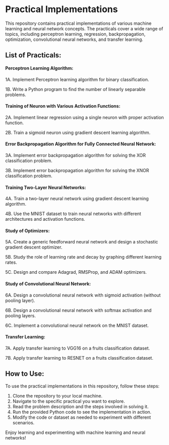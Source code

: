 # Practical Implementations
This repository contains practical implementations of various machine learning and neural network concepts. The practicals cover a wide range of topics, including perceptron learning, regression, backpropagation, optimization, convolutional neural networks, and transfer learning.

## List of Practicals:

#### Perceptron Learning Algorithm:

1A. Implement Perceptron learning algorithm for binary classification.

1B. Write a Python program to find the number of linearly separable problems.

#### Training of Neuron with Various Activation Functions:

2A. Implement linear regression using a single neuron with proper activation function.

2B. Train a sigmoid neuron using gradient descent learning algorithm.

#### Error Backpropagation Algorithm for Fully Connected Neural Network:

3A. Implement error backpropagation algorithm for solving the XOR classification problem.

3B. Implement error backpropagation algorithm for solving the XNOR classification problem.

#### Training Two-Layer Neural Networks:

4A. Train a two-layer neural network using gradient descent learning algorithm.

4B. Use the MNIST dataset to train neural networks with different architectures and activation functions.

#### Study of Optimizers:

5A. Create a generic feedforward neural network and design a stochastic gradient descent optimizer.

5B. Study the role of learning rate and decay by graphing different learning rates.

5C. Design and compare Adagrad, RMSProp, and ADAM optimizers.

#### Study of Convolutional Neural Network:

6A. Design a convolutional neural network with sigmoid activation (without pooling layer).

6B. Design a convolutional neural network with softmax activation and pooling layers.

6C. Implement a convolutional neural network on the MNIST dataset.

#### Transfer Learning:

7A. Apply transfer learning to VGG16 on a fruits classification dataset.

7B. Apply transfer learning to RESNET on a fruits classification dataset.

## How to Use:

To use the practical implementations in this repository, follow these steps:

1) Clone the repository to your local machine.
2) Navigate to the specific practical you want to explore.
3) Read the problem description and the steps involved in solving it.
4) Run the provided Python code to see the implementation in action.
5) Modify the code or dataset as needed to experiment with different scenarios.

Enjoy learning and experimenting with machine learning and neural networks!




